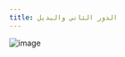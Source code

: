 ```yaml
---
title: الدور الثاني والبديل
---
```


![image](https://github.com/user-attachments/assets/ef13e48d-4626-42fd-a249-71a0d902998b)
